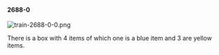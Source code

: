 #### 2688-0
![train-2688-0-0.png](https://github.com/lil-lab/nlvr/raw/master/nlvr/train/images/47/train-2688-0-0.png "train-2688-0-0.png")

There is a box with 4 items of which one is a blue item and 3 are yellow items.